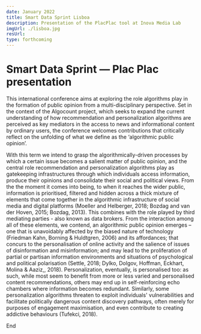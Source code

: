 ```yaml
---
date: January 2022
title: Smart Data Sprint Lisboa
description: Presentation of the PlacPlac tool at Inova Media Lab
imgUrl: ./lisboa.jpg
resUrl: 
type: forthcoming
---
```


# Smart Data Sprint — Plac Plac presentation

This international conference aims at exploring the role algorithms play in the formation of public opinion from a multi-disciplinary perspective. Set in the context of the Algocount project, which seeks to expand the current understanding of how recommendation and personalization algorithms are perceived as key mediators in the access to news and informational content by ordinary users, the conference welcomes contributions that critically reflect on the unfolding of what we define as the ‘algorithmic public opinion’. 

With this term we intend to grasp the algorithmically-driven processes by which a certain issue becomes a salient matter of public opinion, and the central role recommendation and personalization algorithms play as gatekeeping infrastructures through which individuals access information, produce their opinions and consolidate their social and political views. From the the moment it comes into being, to when it reaches the wider public, information is prioritised, filtered and hidden across a thick mixture of elements that come together in the algorithmic infrastructure of social media and digital platforms (Moeller and Helberger, 2018; Bozdag and van der Hoven, 2015; Bozdag, 2013). This combines with the role played by third mediating parties - also known as data brokers. From the interaction among all of these elements, we contend, an algorithmic public opinion emerges – one that is unavoidably affected by the biased nature of technology (Friedman Kahn, Borning & Huldtgren, 2006) and its affordances; that concurs to the personalisation of online activity and the salience of issues of disinformation and misinformation; and may lead to the proliferation of partial or partisan information environments and situations of psychological and political polarisation (Settle, 2018; Dylko, Dolgov, Hoffman, Eckhart, Molina & Aaziz,, 2018). Personalization, eventually, is personalised too: as such, while most seem to benefit from more or less varied and personalised content recommendations, others may end up in self-reinforcing echo chambers where information becomes redundant. Similarly, some personalization algorithms threaten to exploit individuals' vulnerabilities and facilitate politically dangerous content discovery pathways, often merely for purposes of engagement maximisation, and even contribute to creating addictive behaviours (Tufekci, 2018).

End

